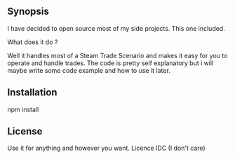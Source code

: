 ## Synopsis

I have decided to open source most of my side projects. This one included.

What does it do ?

Well it handles most of a Steam Trade Scenario and makes it easy for you to operate and handle trades.
The code is pretty self explanatory but i will maybe write some code example and how to use it later.

## Installation

  npm install

## License

Use it for anything and however you want. Licence IDC (I don't care)
